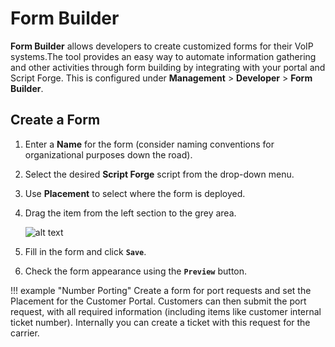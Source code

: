 # Form Builder

**Form Builder** allows developers to create customized forms for their VoIP systems.The tool provides an easy way to automate information gathering and other activities through form building by integrating with your portal and Script Forge. This is configured under **Management** > **Developer** > **Form Builder**.

## Create a Form

1. Enter a **Name** for the form (consider naming conventions for organizational purposes down the road).
2. Select the desired **Script Forge** script from the drop-down menu.
3. Use **Placement** to select where the form is deployed.
4. Drag the item from the left section to the grey area.

    ![alt text][edit-formbuilder]

5. Fill in the form and click **`Save`**.
6. Check the form appearance using the **`Preview`** button.

!!! example "Number Porting"
    Create a form for port requests and set the Placement for the Customer Portal. Customers can then submit the port request, with all required information (including items like customer internal ticket number). Internally you can create a ticket with this request for the carrier.  

[edit-formbuilder]: /developers/img/edit-formbuilder.png "New Form"
